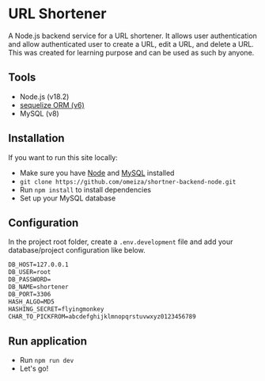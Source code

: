 # URL Shortener
A Node.js backend service for a URL shortener. It allows user authentication and allow authenticated user to create a URL, edit a URL, and delete a URL.\
This was created for learning purpose and can be used as such by anyone.

## Tools
-   Node.js (v18.2)
-   [sequelize ORM (v6)](https://sequelize.org/)
-   MySQL (v8)

## Installation
If you want to run this site locally:

-   Make sure you have [Node](https://nodejs.org/en/download) and [MySQL](https://formulae.brew.sh/formula/mysql) installed
-   `git clone https://github.com/omeiza/shortner-backend-node.git`
-   Run `npm install` to install dependencies
-   Set up your MySQL database

## Configuration
In the project root folder, create a `.env.development` file and add your database/project configuration like below.
```markdown
DB_HOST=127.0.0.1
DB_USER=root
DB_PASSWORD=
DB_NAME=shortener
DB_PORT=3306
HASH_ALGO=MD5
HASHING_SECRET=flyingmonkey
CHAR_TO_PICKFROM=abcdefghijklmnopqrstuvwxyz0123456789
```

## Run application
-   Run `npm run dev`
-   Let's go!
